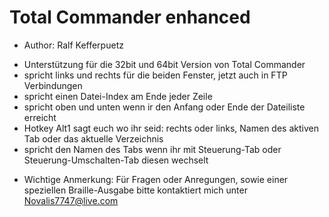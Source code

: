 # Total Commander enhanced #

* Author: Ralf Kefferpuetz

- Unterstützung für die 32bit und 64bit Version von Total Commander
- spricht links und rechts für die beiden Fenster, jetzt auch in FTP Verbindungen
- spricht einen Datei-Index am Ende jeder Zeile
- spricht oben und unten wenn ir den Anfang oder Ende der Dateiliste erreicht
- Hotkey Alt1 sagt euch wo ihr seid: rechts oder links, Namen des aktiven Tab oder das aktuelle Verzeichnis
- spricht den Namen des Tabs wenn ihr mit Steuerung-Tab oder Steuerung-Umschalten-Tab diesen wechselt

* Wichtige Anmerkung: Für Fragen oder Anregungen, sowie einer speziellen Braille-Ausgabe bitte kontaktiert mich unter Novalis7747@live.com
